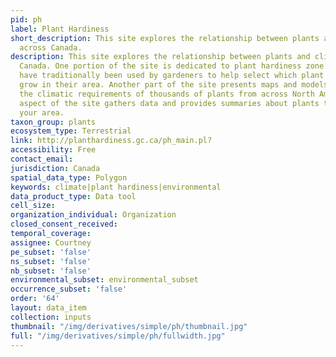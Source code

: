 ```yaml
---
pid: ph
label: Plant Hardiness
short_description: This site explores the relationship between plants and climate
  across Canada.
description: This site explores the relationship between plants and climate across
  Canada. One portion of the site is dedicated to plant hardiness zone maps, which
  have traditionally been used by gardeners to help select which plant species to
  grow in their area. Another part of the site presents maps and models that summarize
  the climatic requirements of thousands of plants from across North America. A final
  aspect of the site gathers data and provides summaries about plants that occur in
  your area.
taxon_group: plants
ecosystem_type: Terrestrial
link: http://planthardiness.gc.ca/ph_main.pl?
accessibility: Free
contact_email: 
jurisdiction: Canada
spatial_data_type: Polygon
keywords: climate|plant hardiness|environmental
data_product_type: Data tool
cell_size: 
organization_individual: Organization
closed_consent_received: 
temporal_coverage: 
assignee: Courtney
pe_subset: 'false'
ns_subset: 'false'
nb_subset: 'false'
environmental_subset: environmental_subset
occurrence_subset: 'false'
order: '64'
layout: data_item
collection: inputs
thumbnail: "/img/derivatives/simple/ph/thumbnail.jpg"
full: "/img/derivatives/simple/ph/fullwidth.jpg"
---
```

